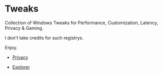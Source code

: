 # Tweaks

Collection of Windows Tweaks for Performance, Customization, Latency, Privacy & Gaming.

I don't take credits for such registrys.

Enjoy.

- [Privacy](https://github.com/CYNAR2k/Tweaks/blob/main/Privacy.md)

- [Explorer](https://github.com/CYNAR2k/Tweaks/blob/main/Explorer.md)

